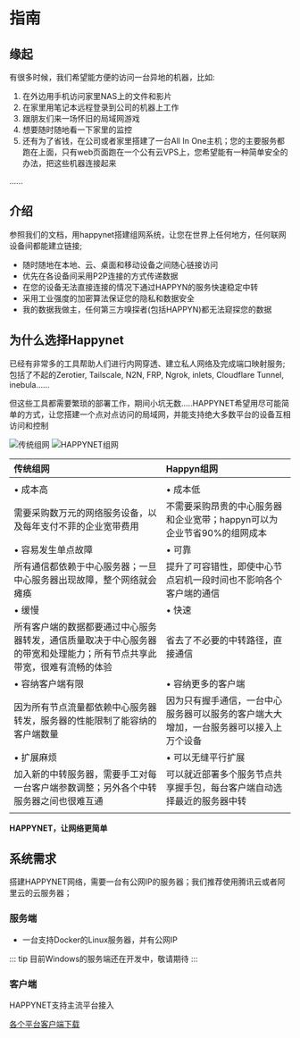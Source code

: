 # 指南

## 缘起

有很多时候，我们希望能方便的访问一台异地的机器，比如:

1. 在外边用手机访问家里NAS上的文件和影片
2. 在家里用笔记本远程登录到公司的机器上工作
3. 跟朋友们来一场怀旧的局域网游戏
4. 想要随时随地看一下家里的监控
5. 还有为了省钱，在公司或者家里搭建了一台All In One主机；您的主要服务都跑在上面，只有web页面跑在一个公有云VPS上，您希望能有一种简单安全的办法，把这些机器连接起来

......


## 介绍

参照我们的文档，用happynet搭建组网系统，让您在世界上任何地方，任何联网设备间都能建立链接;

* 随时随地在本地、云、桌面和移动设备之间随心链接访问
* 优先在各设备间采用P2P连接的方式传递数据
* 在您的设备无法直接连接的情况下通过HAPPYN的服务快速稳定中转
* 采用工业强度的加密算法保证您的隐私和数据安全
* 我的数据我做主，任何第三方嗅探者(包括HAPPYN)都无法窥探您的数据



## 为什么选择Happynet

已经有非常多的工具帮助人们进行内网穿透、建立私人网络及完成端口映射服务; 包括了不起的Zerotier, Tailscale, N2N, FRP, Ngrok, inlets, Cloudflare Tunnel, inebula......

但这些工具都需要繁琐的部署工作，期间小坑无数.....HAPPYNET希望用尽可能简单的方式，让您搭建一个点对点访问的局域网，并能支持绝大多数平台的设备互相访问和控制

![传统组网](/readme-1.png)
![HAPPYNET组网](/readme-2.png)


|传统组网 |Happyn组网|
|:----|:----|
| | |
| • 成本高| • 成本低|
|需要采购数万元的网络服务设备，以及每年支付不菲的企业宽带费用|不需要采购昂贵的中心服务器和企业宽带；happyn可以为企业节省90%的组网成本|
|• 容易发生单点故障|• 可靠|
|所有通信都依赖于中心服务器；一旦中心服务器出现故障，整个网络就会瘫痪|提升了可容错性，即使中心节点宕机一段时间也不影响各个客户端的通信|
|• 缓慢|• 快速|
|所有客户端的数据都要通过中心服务器转发，通信质量取决于中心服务器的带宽和处理能力；所有节点共享此带宽，很难有流畅的体验|省去了不必要的中转路径，直接通信|
|• 容纳客户端有限|• 容纳更多的客户端|
|因为所有节点流量都依赖中心服务器转发，服务器的性能限制了能容纳的客户端数量|因为只有握手通信，一台中心服务器可以服务的客户端大大增加，一台服务器可以接入上万个设备|
|• 扩展麻烦|• 可以无缝平行扩展|
|加入新的中转服务器，需要手工对每一台客户端参数调整；另外各个中转服务器之间也很难互通|可以就近部署多个服务节点共享握手包，每台客户端自动选择最近的服务器中转|
| | |


**HAPPYNET，让网络更简单**

## 系统需求

搭建HAPPYNET网络，需要一台有公网IP的服务器；我们推荐使用腾讯云或者阿里云的云服务器；

### 服务端

* 一台支持Docker的Linux服务器，并有公网IP

::: tip
目前Windows的服务端还在开发中，敬请期待
:::

### 客户端

HAPPYNET支持主流平台接入

[各个平台客户端下载](/resource)

